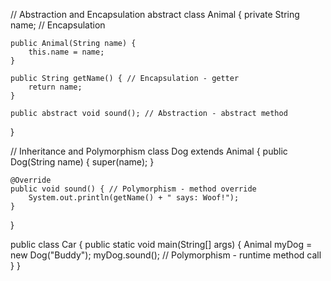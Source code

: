 // Abstraction and Encapsulation
abstract class Animal {
    private String name; // Encapsulation

    public Animal(String name) {
        this.name = name;
    }

    public String getName() { // Encapsulation - getter
        return name;
    }

    public abstract void sound(); // Abstraction - abstract method
}

// Inheritance and Polymorphism
class Dog extends Animal {
    public Dog(String name) {
        super(name);
    }

    @Override
    public void sound() { // Polymorphism - method override
        System.out.println(getName() + " says: Woof!");
    }
}

public class Car {
    public static void main(String[] args) {
        Animal myDog = new Dog("Buddy");
        myDog.sound(); // Polymorphism - runtime method call
    }
}

